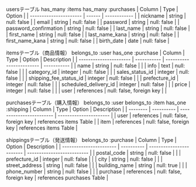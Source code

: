 usersテーブル
  has_many :items
  has_many :purchases
| Column                 | Type   | Option       | 
| ---------------------- | ------ | ------------ | 
| nickname               | string | null: false  | 
| email                  | string | null: false  | 
| password               | string | null: false  | 
| password_confirmation  | string | null: false  | 
| last_name              | string | null: false  | 
| first_name             | string | null: false  | 
| last_name_kana         | string | null: false  | 
| first_name_kana        | string | null: false  | 
| birth_date             | date   | null: false  | 


itemsテーブル（商品情報）
  belongs_to :user
  has_one    :purchase
| Column                 | Type        | Option                   | Description | 
| ---------------------- | ----------- | ------------------------ | ----------- | 
| name                   | string      | null: false              |             | 
| info                   | text        | null: false              |             | 
| category_id            | integer     | null: false              |             | 
| sales_status_id        | integer     | null: false              |             | 
| shipping_fee_status_id | integer     | null: false              |             | 
| prefecture_id          | integer     | null: false              |             | 
| scheduled_delivery_id  | integer     | null: false              |             | 
| price                  | integer     | null: false              |             | 
| user                   | references  | null: false, foreign key |             | 

purchasesテーブル（購入情報）
  belongs_to :user
  belongs_to :item
  has_one    :shipping
| Column   | Type       | Option                   | Description            | 
| -------- | ---------- | ------------------------ | ---------------------- | 
| user     | references | null: false, foreign key | references items Table | 
| item     | references | null: false, foreign key | references items Table | 

shippingsテーブル（発送情報）
  belongs_to :purchase
| Column                  | Type       | Option                   | Description                | 
| ----------------------- | ---------- | ------------------------ | -------------------------- | 
| postal_code             | string     | null: false              |                            | 
| prefecture_id           | integer    | null: false              |                            | 
| city                    | string     | null: false              |                            | 
| street_address          | string     | null: false              |                            | 
| building_name           | string     | null: true               |                            | 
| phone_number            | string     | null: false              |                            | 
| purchase                | references | null: false, foreign key | references purchases Table | 





